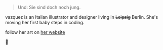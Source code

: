 > Und: Sie sind doch noch jung.

vazquez is an Italian illustrator and designer living in ~~Leipzig~~ Berlin. 
She's moving her first baby steps in coding.

follow her art on [her website](http://elisavazz.wordpress.com)

:rooster:
